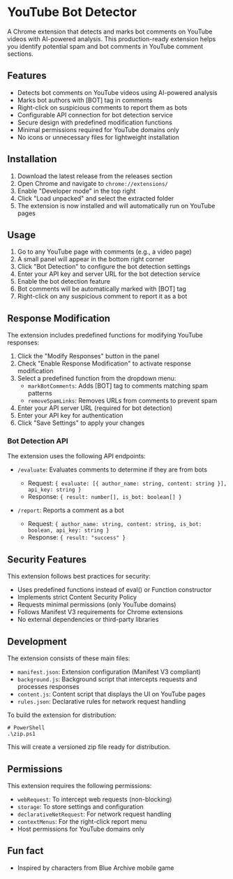 # YouTube Bot Detector

A Chrome extension that detects and marks bot comments on YouTube videos with AI-powered analysis. This production-ready extension helps you identify potential spam and bot comments in YouTube comment sections.

## Features

- Detects bot comments on YouTube videos using AI-powered analysis
- Marks bot authors with [BOT] tag in comments
- Right-click on suspicious comments to report them as bots
- Configurable API connection for bot detection service
- Secure design with predefined modification functions
- Minimal permissions required for YouTube domains only
- No icons or unnecessary files for lightweight installation

## Installation

1. Download the latest release from the releases section
2. Open Chrome and navigate to `chrome://extensions/`
3. Enable "Developer mode" in the top right
4. Click "Load unpacked" and select the extracted folder
5. The extension is now installed and will automatically run on YouTube pages

## Usage

1. Go to any YouTube page with comments (e.g., a video page)
2. A small panel will appear in the bottom right corner
3. Click "Bot Detection" to configure the bot detection settings
4. Enter your API key and server URL for the bot detection service
5. Enable the bot detection feature
6. Bot comments will be automatically marked with [BOT] tag
7. Right-click on any suspicious comment to report it as a bot

## Response Modification

The extension includes predefined functions for modifying YouTube responses:

1. Click the "Modify Responses" button in the panel
2. Check "Enable Response Modification" to activate response modification
3. Select a predefined function from the dropdown menu:
   - `markBotComments`: Adds [BOT] tag to comments matching spam patterns
   - `removeSpamLinks`: Removes URLs from comments to prevent spam
4. Enter your API server URL (required for bot detection)
5. Enter your API key for authentication
6. Click "Save Settings" to apply your changes

### Bot Detection API

The extension uses the following API endpoints:

- `/evaluate`: Evaluates comments to determine if they are from bots
  - Request: `{ evaluate: [{ author_name: string, content: string }], api_key: string }`
  - Response: `{ result: number[], is_bot: boolean[] }`

- `/report`: Reports a comment as a bot
  - Request: `{ author_name: string, content: string, is_bot: boolean, api_key: string }`
  - Response: `{ result: "success" }`

## Security Features

This extension follows best practices for security:

- Uses predefined functions instead of eval() or Function constructor
- Implements strict Content Security Policy
- Requests minimal permissions (only YouTube domains)
- Follows Manifest V3 requirements for Chrome extensions
- No external dependencies or third-party libraries

## Development

The extension consists of these main files:

- `manifest.json`: Extension configuration (Manifest V3 compliant)
- `background.js`: Background script that intercepts requests and processes responses
- `content.js`: Content script that displays the UI on YouTube pages
- `rules.json`: Declarative rules for network request handling

To build the extension for distribution:

```
# PowerShell
.\zip.ps1
```

This will create a versioned zip file ready for distribution.

## Permissions

This extension requires the following permissions:
- `webRequest`: To intercept web requests (non-blocking)
- `storage`: To store settings and configuration
- `declarativeNetRequest`: For network request handling
- `contextMenus`: For the right-click report menu
- Host permissions for YouTube domains only

## Fun fact

- Inspired by characters from Blue Archive mobile game
